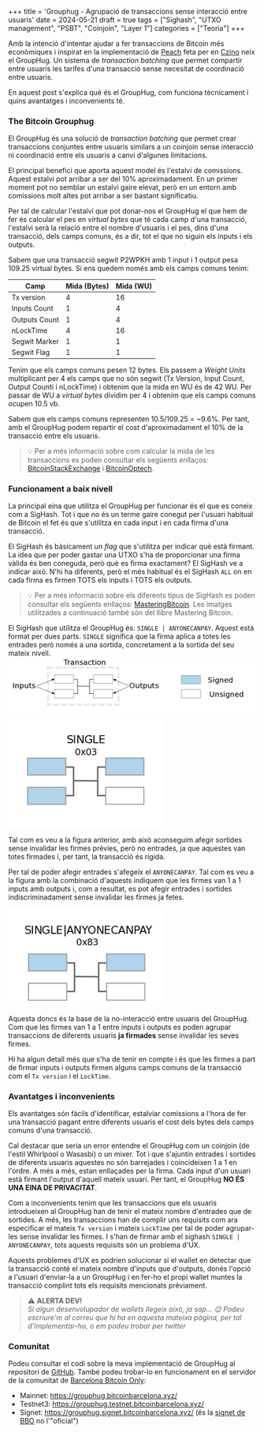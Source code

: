 +++
title = 'Grouphug - Agrupació de transaccions sense interacció entre usuaris'
date = 2024-05-21
draft = true
tags = ["Sighash", "UTXO management", "PSBT", "Coinjoin", "Layer 1"]
categories = ["Teoria"]
+++

Amb la intenció d'intentar ajudar a fer transaccions de Bitcoin més econòmiques i inspirat en la implementació de [Peach](https://peachbitcoin.com/) feta per en [Czino](https://x.com/capoczino) neix el GroupHug. Un sistema de _transaction batching_ que permet compartir entre usuaris les tarifes d'una transacció sense necesitat de coordinació entre usuaris.

En aquest post s'explica què és el GroupHug, com funciona tècnicament i quins avantatges i inconvenients té.

<!-- high five \._./ -->

### The Bitcoin Grouphug

El GroupHug és una solució de _transaction batching_ que permet crear transaccions conjuntes entre usuaris similars a un coinjoin sense interacció ni coordinació entre els usuaris a canvi d'algunes limitacions.

El principal benefici que aporta aquest model és l'estalvi de comissions. Aquest estalvi pot arribar a ser del 10% aproximadament. En un primer moment pot no semblar un estalvi gaire elevat, però en un entorn amb comissions molt altes pot arribar a ser bastant significatiu.

Per tal de calcular l'estalvi que pot donar-nos el GroupHug el que hem de fer és calcular el pes en _virtual bytes_ que té cada camp d'una transacció, l'estalvi serà la relació entre el nombre d'usuaris i el pes, dins d'una transacció, dels camps comuns, és a dir, tot el que no siguin els inputs i els outputs.

Sabem que una transacció segwit P2WPKH amb 1 input i 1 output pesa 109.25 virtual bytes.
Si ens quedem només amb els camps comuns tenim:

| Camp | Mida (Bytes) | Mida (WU)
| ------------ | ------------ | ------------ |
| Tx version        | 4 | 16 |
| Inputs Count      | 1 | 4 |
| Outputs Count     | 1 | 4 |
| nLockTime         | 4 | 16 |
| Segwit Marker     | 1 | 1 |
| Segwit Flag       | 1 | 1 |

Tenim que els camps comuns pesen 12 bytes. Els passem a _Weight Units_ multiplicant per 4 els camps que no són segwit (Tx Version, Input Count, Output Counti i nLockTime) i obtenim que la mida en WU és de 42 WU. Per passar de WU a _virtual bytes_ dividim per 4 i obtenim que els camps comuns ocupen 10.5 vb.

Sabem que els camps comuns representen 10.5/109.25 = ~9.6%.
Per tant, amb el GroupHug podem repartir el cost d'aproximadament el 10% de la transacció entre els usuaris.

> :bulb: Per a més informació sobre com calcular la mida de les transaccions es poden consultar els següents enllaços: [BitcoinStackExchange](https://bitcoin.stackexchange.com/questions/92689/how-is-the-size-of-a-bitcoin-transaction-calculated) i [BitcoinOptech](https://bitcoinops.org/en/tools/calc-size/).


### Funcionament a baix nivell

La principal eina que utilitza el GroupHug per funcionar és el que es coneix com a SigHash. Tot i que no és un terme gaire conegut per l'usuari habitual de Bitcoin el fet és que s'utilitza en cada input i en cada firma d'una transacció.

El SigHash és bàsicament un _flag_ que s'utilitza per indicar què està firmant. La idea que per poder gastar una UTXO s'ha de proporcionar una firma vàlida és ben coneguda, però què es firma exactament? El SigHash ve a indicar això. N'hi ha diferents, però el més habitual és el SigHash `ALL` on en cada firma es firmen TOTS els inputs i TOTS els outputs.

> :bulb: Per a més informació sobre els diferents tipus de SigHash es poden consultar els següents enllaços: [MasteringBitcoin](https://github.com/bitcoinbook/bitcoinbook/blob/6c472dd00b649b18b6ca6bbcc8ba23775619ce08/ch06.asciidoc#signature-hash-types-sighash). Les imatges utilitzades a continuació també són del llibre Mastering Bitcoin.

El SigHash que utilitza el GroupHug és: `SINGLE | ANYONECANPAY`. Aquest està format per dues parts. `SINGLE` significa que la firma aplica a totes les entrades però només a una sortida, concretament a la sortida del seu mateix nivell.
![](/grouphug/sighash_guia.png#center)
![](/grouphug/single.png#center)

Tal com es veu a la figura anterior, amb això aconseguim afegir sortides sense invalidar les firmes prèvies, però no entrades, ja que aquestes van totes firmades i, per tant, la transacció és rígida.

Per tal de poder afegir entrades s'afegeix el `ANYONECANPAY`. Tal com es veu a la figura amb la combinació d'aquests indiquem que les firmes van 1 a 1 inputs amb outputs i, com a resultat, es pot afegir entrades i sortides indiscriminadament sense invalidar les firmes ja fetes.

![](/grouphug/single_anyonecanpay.png#center)


Aquesta doncs és la base de la no-interacció entre usuaris del GroupHug. Com que les firmes van 1 a 1 entre inputs i outputs es poden agrupar transaccions de diferents usuaris **ja firmades** sense invalidar les seves firmes.

Hi ha algun detall més que s'ha de tenir en compte i és que les firmes a part de firmar inputs i outputs firmen alguns camps comuns de la transacció com el `Tx version` i el `LockTime`.

### Avantatges i inconvenients

Els avantatges són fàcils d'identificar, estalviar comissions a l'hora de fer una transacció pagant entre diferents usuaris el cost dels bytes dels camps comuns d'una transacció.

Cal destacar que seria un error entendre el GroupHug com un coinjoin (de l'estil Whirlpool o Wasasbi) o un mixer. Tot i que s'ajuntin entrades i sortides de diferents usuaris aquestes no són barrejades i coincideixen 1 a 1 en l'ordre. A més a més, estan enllaçades per la firma. Cada input d'un usuari està firmant l'output d'aquell mateix usuari. Per tant, el GroupHug **NO ÉS UNA EINA DE PRIVACITAT**.

Com a inconvenients tenim que les transaccions que els usuaris introdueixen al GroupHug han de tenir el mateix nombre d'entrades que de sortides. A més, les transaccions han de complir uns requisits com ara especificar el mateix `Tx version` i mateix `LockTime` per tal de poder agrupar-les sense invalidar les firmes. I s'han de firmar amb el sighash `SINGLE | ANYONECANPAY`, tots aquests requisits són un problema d'UX.

Aquests problemes d'UX es podrien solucionar si el wallet en detectar que la transacció conté el mateix nombre d'inputs que d'outputs, donés l'opció a l'usuari d'enviar-la a un GroupHug i en fer-ho el propi wallet muntes la transacció complint tots els requisits mencionats prèviament.

> :warning: **ALERTA DEV!**\
> *Si algun desenvolupador de wallets llegeix això, ja sap... 😉 Podeu escriure'm al correu que hi ha en aquesta mateixa pàgina, per tal d'implementar-ho, o em podeu trobar per twitter*

### Comunitat

Podeu consultar el codi sobre la meva implementació de GroupHug al repositori de [GitHub](https://github.com/polespinasa/bitcoin-grouphug).
També podeu trobar-lo en funcionament en el servidor de la comunitat de [Barcelona Bitcoin Only](https://x.com/bcnbitcoinonly):
- Mainnet: https://grouphug.bitcoinbarcelona.xyz/
- Testnet3: https://grouphug.testnet.bitcoinbarcelona.xyz/
- Signet: https://grouphug.signet.bitcoinbarcelona.xyz/ (és la [signet de BBO](https://x.com/oomahq/status/1785685345536806986) no l'"oficial")
